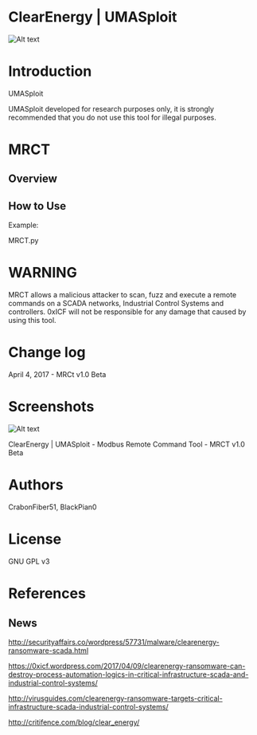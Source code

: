 ClearEnergy | UMASploit
============

![Alt text](https://0xicf.files.wordpress.com/2017/04/clearenergy-banner.jpg?w=676 "ClearEnergy - UMASploit")




Introduction
============
UMASploit

UMASploit developed for research purposes only, it is strongly recommended that you do not use this tool for illegal purposes. 





MRCT
============

Overview
-


How to Use
-

Example:

MRCT.py


WARNING
============
MRCT allows a malicious attacker to scan, fuzz and execute a remote commands on a SCADA networks, Industrial Control Systems and controllers. 
0xICF will not be responsible for any damage that caused by using this tool.



Change log
============
April 4, 2017 - MRCt v1.0 Beta


Screenshots
============

![Alt text](https://0xicf.files.wordpress.com/2017/04/mrct.jpg "Modbus Remote Command Tool - MRCT")

ClearEnergy | UMASploit - Modbus Remote Command Tool - MRCT v1.0 Beta





Authors
============

CrabonFiber51, BlackPian0


License
============
GNU GPL v3

References
============

News
-

http://securityaffairs.co/wordpress/57731/malware/clearenergy-ransomware-scada.html

https://0xicf.wordpress.com/2017/04/09/clearenergy-ransomware-can-destroy-process-automation-logics-in-critical-infrastructure-scada-and-industrial-control-systems/

http://virusguides.com/clearenergy-ransomware-targets-critical-infrastructure-scada-industrial-control-systems/

http://critifence.com/blog/clear_energy/

